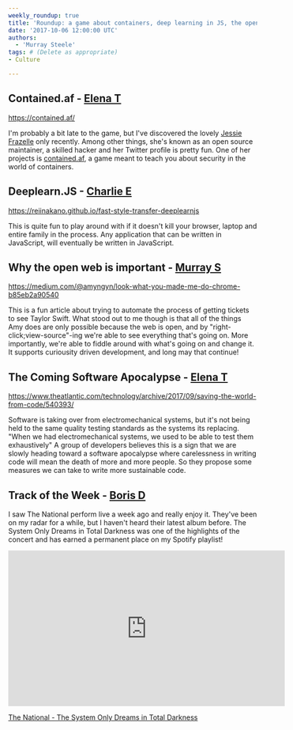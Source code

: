 ```yaml
---
weekly_roundup: true
title: 'Roundup: a game about containers, deep learning in JS, the open web, and the 🔥apocalypse🔥'
date: '2017-10-06 12:00:00 UTC'
authors:
  - 'Murray Steele'
tags: # (Delete as appropriate)
- Culture

---
```


## Contained.af - [Elena T](/team#elena-tanasoiu)

https://contained.af/

I'm probably a bit late to the game, but I've discovered the lovely [Jessie
Frazelle](https://twitter.com/jessfraz) only recently. Among other things,
she's known as an open source maintainer, a skilled hacker and her Twitter
profile is pretty fun. One of her projects is
[contained.af](https://contained.af/), a game meant to teach you about
security in the world of containers.

## Deeplearn.JS - [Charlie E](/team#charlie-egan)

https://reiinakano.github.io/fast-style-transfer-deeplearnjs

This is quite fun to play around with if it doesn't kill your browser,
laptop and entire family in the process. Any application that can be
written in JavaScript, will eventually be written in JavaScript.

## Why the open web is important - [Murray S](/team#murray-steele)

https://medium.com/@amyngyn/look-what-you-made-me-do-chrome-b85eb2a90540

This is a fun article about trying to automate the process of getting
tickets to see Taylor Swift.  What stood out to me though is that all
of the things Amy does are only possible because the web is open, and by
"right-click;view-source"-ing we're able to see everything that's going
on.  More importantly, we're able to fiddle around with what's going on
and change it.  It supports curiousity driven development, and long may
that continue!

## The Coming Software Apocalypse - [Elena T](/team#elena-tanasoiu)

https://www.theatlantic.com/technology/archive/2017/09/saving-the-world-from-code/540393/

Software is taking over from electromechanical systems, but it's not being
held to the same quality testing standards as the systems its replacing.
"When we had electromechanical systems, we used to be able to test them
exhaustively" A group of developers believes this is a sign that we are
slowly heading toward a software apocalypse where carelessness in writing
code will mean the death of more and more people. So they propose some
measures we can take to write more sustainable code.

## Track of the Week - [Boris D](/team#boris-divjak)

I saw The National perform live a week ago and really enjoy it. They've
been on my radar for a while, but I haven't heard their latest album
before. The System Only Dreams in Total Darkness was one of the highlights
of the concert and has earned a permanent place on my Spotify playlist!

<iframe width="560" height="315" src="https://www.youtube.com/embed/2O6duDDkhis" frameborder="0" allowfullscreen></iframe>

[The National - The System Only Dreams in Total Darkness](https://www.youtube.com/watch?v=2O6duDDkhis)
